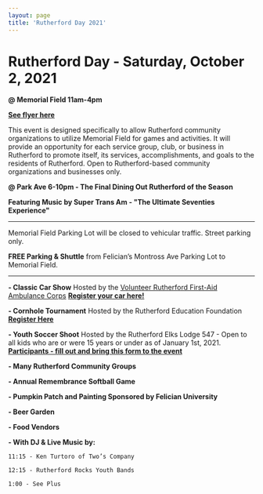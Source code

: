```yaml
---
layout: page
title: 'Rutherford Day 2021'
---
```


# Rutherford Day - Saturday, October 2, 2021

**@ Memorial Field 11am-4pm**

[**See flyer here**](https://storage.googleapis.com/static.rutherford-nj.com/events/RutherfordDay2021_Flyer_2.pdf)

This event is designed specifically to allow Rutherford community organizations to utilize Memorial Field for games and activities. It will provide an opportunity for each service group, club, or business in Rutherford to promote itself, its services, accomplishments, and goals to the residents of Rutherford. Open to Rutherford-based community organizations and businesses only. 


**@ Park Ave 6-10pm - The Final Dining Out Rutherford of the Season**

**Featuring Music by Super Trans Am  - "The Ultimate Seventies Experience"**

---

Memorial Field Parking Lot will be closed to vehicular traffic. Street parking only. 

**FREE Parking & Shuttle** from Felician’s Montross Ave Parking Lot to Memorial Field.

---


**- Classic Car Show** Hosted by the [Volunteer Rutherford First-Aid Ambulance Corps](https://www.rutherfordems.org/?fbclid=IwAR0kefm4ldVude7uy29OvgKDgWPOUVe9zHmie2BawY_A1UzYNkGiYMdJvkY) 
[**Register your car here!**](https://forms.gle/Ltz56PbtJQdzg41N8)

**- Cornhole Tournament** Hosted by the Rutherford Education Foundation [**Register Here**](https://www.rutherfordeducationfoundation.org/ref-cornhole-21)

**- Youth Soccer Shoot** Hosted by the Rutherford Elks Lodge 547  - Open to all kids who are or were 15 years or under as of January 1st, 2021. [**Participants - fill out and bring this form to the event**](https://storage.googleapis.com/static.rutherford-nj.com/community-events/rutherford-day/Lodge%20shoot%20application%20(2).pdf)

**- Many Rutherford Community Groups**  

**- Annual Remembrance Softball Game** 

**- Pumpkin Patch and Painting Sponsored by Felician University**

**- Beer Garden**

**- Food Vendors** 

**- With DJ & Live Music by:**

    11:15 - Ken Turtoro of Two’s Company

    12:15 - Rutherford Rocks Youth Bands

    1:00 - See Plus


